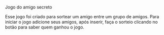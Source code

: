 Jogo do amigo secreto

Esse jogo foi criado para sortear um amigo entre um grupo de amigos.
Para iniciar o jogo adicione seus amigos, após inserir, faça o sorteio clicando no botão para saber quem ganhou o jogo.

